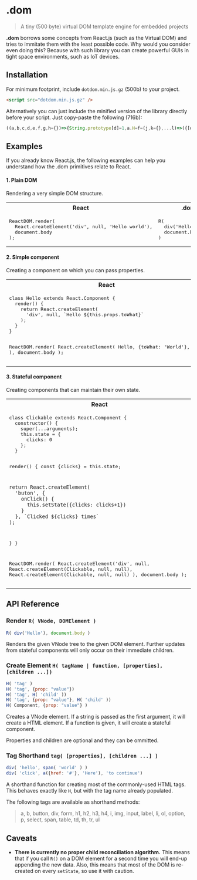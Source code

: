 # .dom

> A tiny (500 byte) virtual DOM template engine for embedded projects

**.dom** borrows some concepts from React.js (such as the Virtual DOM) and tries to immitate them with the least possible code. Why would you consider even doing this? Because with such library you can create powerful GUIs in tight space environments, such as IoT devices.

## Installation

For minimum footprint, include `dotdom.min.js.gz` (500b) to your project.

```html
<script src="dotdom.min.js.gz" />
```

Alternatively you can just include the minified version of the library directly before your script. Just copy-paste the following (716b):

```js
((a,b,c,d,e,f,g,h={})=>{String.prototype[d]=1,a.H=f=(j,k={},...l)=>({[d]:1,E:j,P:k[d]&&l.unshift(k)&&{C:l}||(k.C=l)&&k}),a.R=g=(j,k,l='',m,n=j.E,o=j.P)=>j.trim?k.appendChild(b.createTextNode(j)):n.call?(m=(p=[{}],q=p[1]==n?p[0]:(h[l]=[{}])[0],r)=>r=g(n(o,q,s=>{k.replaceChild(m(h[l]=[c.assign(q,s),n]),r),console.log(h)}),k,l))(h[l]):c.keys(o).reduce((p,q,r,s,t=o[q])=>('C'==q?t.map((u,v)=>g(u,p,l+'.'+v)):'style'==q?c.assign(p[q],t):/^on/.exec(q)?p.addEventListener(q.substr(2),t):p.setAttribute(q,t))&&p||p,k.appendChild(b.createElement(n))),e.split('.').map(j=>a[j]=f.bind(a,j))})(window,document,Object,Symbol(),'a.b.button.i.span.div.img.p.h1.h2.h3.h4.table.tr.td.th.ul.ol.li.form.input.label.select.option');
```

## Examples

If you already know React.js, the following examples can help you understand how
the .dom primitives relate to React.

#### 1. Plain DOM

Rendering a very simple DOM structure.

<table width="100%">
  <tr>
    <th>React</th>
    <th>.dom</th>
  </tr>
  <tr>
    <td valign="top">
<pre lang="javascript">
ReactDOM.render(
  React.createElement('div', null, 'Hello world'),
  document.body
);
</pre>
    </td>
    <td valign="top">
<pre lang="javascript">
R(
  div('Hello world'),
  document.body
)
</pre>
    </td>
  </tr>
</table>

#### 2. Simple component

Creating a component on which you can pass properties.

<table width="100%">
  <tr>
    <th>React</th>
    <th>.dom</th>
  </tr>
  <tr>
    <td valign="top">
<pre lang="javascript">
class Hello extends React.Component {
  render() {
    return React.createElement(
      'div', null, `Hello ${this.props.toWhat}`
    );
  }
}

ReactDOM.render(
  React.createElement(
    Hello, {toWhat: 'World'}, null
  ),
  document.body
);
</pre>
    </td>
    <td valign="top">
<pre lang="javascript">
function Hello(props) {
  return div(`Hello ${props.toWhat}`);
}

R(
  H(Hello, {toWhat: 'World'}),
  document.body
)
</pre>
    </td>
  </tr>
</table>

#### 3. Stateful component

Creating components that can maintain their own state.

<table width="100%">
  <tr>
    <th>React</th>
    <th>.dom</th>
  </tr>
  <tr>
    <td valign="top">
<pre lang="javascript">
class Clickable extends React.Component {
  constructor() {
    super(...arguments);
    this.state = {
      clicks: 0
    };
  }

  render() {
    const {clicks} = this.state;

    return React.createElement(
      'buton', {
        onClick() {
          this.setState({clicks: clicks+1})
        }
      }, `Clicked ${clicks} times`
    );
  }
}

ReactDOM.render(
  React.createElement('div', null,
    React.createElement(Clickable, null, null),
    React.createElement(Clickable, null, null)
  ),
  document.body
);
</pre>
    </td>
    <td valign="top">
<pre lang="javascript">
function Clickable(props, state, setState) {
  const {clicks=0} = state;

  return button(
    {
      onclick() {
        setState({clicks: clicks+1})
      }
    },
    `Clicked ${clicks} times`
  );
}

R(
  div(
    H(Clickable),
    H(Clickable)
  ),
  document.body
)
</pre>
    </td>
  </tr>
</table>

## API Reference

### Render `R( VNode, DOMElement )`

```js
R( div('Hello'), document.body )
```

Renders the given VNode tree to the given DOM element. Further updates from
stateful components will only occur on their immediate children.

### Create Element `H( tagName | function, [properties], [children ...])`

```js
H( 'tag' )
H( 'tag', {prop: "value"})
H( 'tag', H( 'child' ))
H( 'tag', {prop: "value"}, H( 'child' ))
H( Component, {prop: "value"} )
```

Creates a VNode element. If a string is passed as the first argument, it will
create a HTML element. If a function is given, it will create a stateful
component.

Properties and children are optional and they can be ommitted.

### Tag Shorthand `tag( [properties], [children ...] )`

```js
div( 'hello', span( 'world' ) )
div( 'click', a({href: '#'}, 'Here'), 'to continue')
```

A shorthand function for creating most of the commonly-used HTML tags. This
behaves exactly like `H`, but with the tag name already populated.

The following tags are available as shorthand methods:

> a, b, button, div, form, h1, h2, h3, h4, i, img, input, label, li, ol,
> option, p, select, span, table, td, th, tr, ul

## Caveats

- **There is currently no proper child reconciliation algorithm.** This means that if you call `R()` on a DOM element for a second time you will end-up appending the new data. Also, this means that most of the DOM is re-created on every `setState`, so use it with caution.
